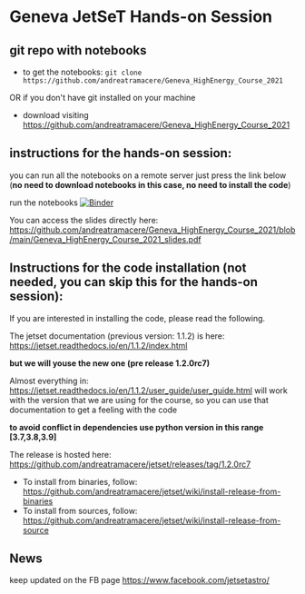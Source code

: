 # Geneva JetSeT Hands-on Session

## git repo with notebooks 

- to get the notebooks:
  `git clone https://github.com/andreatramacere/Geneva_HighEnergy_Course_2021`

OR if you don't have git installed on your machine

- download visiting <https://github.com/andreatramacere/Geneva_HighEnergy_Course_2021>

## instructions for the hands-on session: 

you can run all the notebooks on a remote server just press the link below (**no need to download notebooks in this case, no need to install the code**)

run the notebooks [![Binder](https://mybinder.org/badge_logo.svg)](https://mybinder.org/v2/gh/andreatramacere/Geneva_HighEnergy_Course_2021/HEAD)

You can access the slides directly here: https://github.com/andreatramacere/Geneva_HighEnergy_Course_2021/blob/main/Geneva_HighEnergy_Course_2021_slides.pdf





## Instructions for the code installation (not needed, you can skip this for the hands-on session): 

If you are interested in installing the code, please read the following.

The jetset documentation (previous version: 1.1.2) is here: https://jetset.readthedocs.io/en/1.1.2/index.html

**but we will youse the new one (pre release 1.2.0rc7)**

Almost everything in: https://jetset.readthedocs.io/en/1.1.2/user_guide/user_guide.html
will work with the version that we are using for the course, so you can use that documentation to get a feeling with the code

**to avoid conflict in dependencies use python version in this range [3.7,3.8,3.9]**

The release is hosted here: <https://github.com/andreatramacere/jetset/releases/tag/1.2.0rc7>

- To install from binaries, follow: <https://github.com/andreatramacere/jetset/wiki/install-release-from-binaries>
- To install from sources, follow: <https://github.com/andreatramacere/jetset/wiki/install-release-from-source>


## News
keep updated on the FB page <https://www.facebook.com/jetsetastro/>
